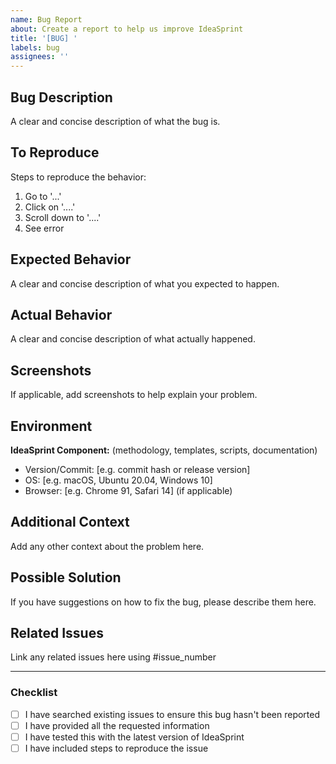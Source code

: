 ```yaml
---
name: Bug Report
about: Create a report to help us improve IdeaSprint
title: '[BUG] '
labels: bug
assignees: ''
---
```


## Bug Description
A clear and concise description of what the bug is.

## To Reproduce
Steps to reproduce the behavior:
1. Go to '...'
2. Click on '....'
3. Scroll down to '....'
4. See error

## Expected Behavior
A clear and concise description of what you expected to happen.

## Actual Behavior
A clear and concise description of what actually happened.

## Screenshots
If applicable, add screenshots to help explain your problem.

## Environment
**IdeaSprint Component:** (methodology, templates, scripts, documentation)
- Version/Commit: [e.g. commit hash or release version]
- OS: [e.g. macOS, Ubuntu 20.04, Windows 10]
- Browser: [e.g. Chrome 91, Safari 14] (if applicable)

## Additional Context
Add any other context about the problem here.

## Possible Solution
If you have suggestions on how to fix the bug, please describe them here.

## Related Issues
Link any related issues here using #issue_number

---

### Checklist
- [ ] I have searched existing issues to ensure this bug hasn't been reported
- [ ] I have provided all the requested information
- [ ] I have tested this with the latest version of IdeaSprint
- [ ] I have included steps to reproduce the issue